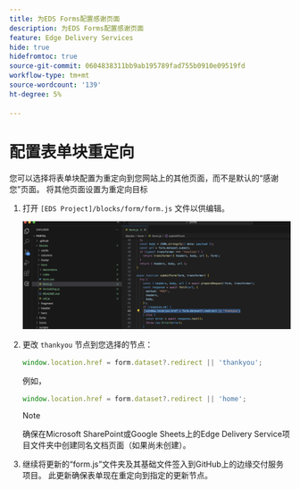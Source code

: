 ```yaml
---
title: 为EDS Forms配置感谢页面
description: 为EDS Forms配置感谢页面
feature: Edge Delivery Services
hide: true
hidefromtoc: true
source-git-commit: 0604838311bb9ab195789fad755b0910e09519fd
workflow-type: tm+mt
source-wordcount: '139'
ht-degree: 5%

---
```



# 配置表单块重定向

您可以选择将表单块配置为重定向到您网站上的其他页面，而不是默认的“感谢您”页面。 将其他页面设置为重定向目标

1. 打开 `[EDS Project]/blocks/form/form.js` 文件以供编辑。

   ![感谢节点的代码](/help/edge/assets/change-thankyou-node.png)

1. 更改 `thankyou` 节点到您选择的节点：

   ```JavaScript
   window.location.href = form.dataset?.redirect || 'thankyou';
   ```

   例如，

   ```JavaScript
   window.location.href = form.dataset?.redirect || 'home';
   ```

   >[!NOTE]
   >
   > 确保在Microsoft SharePoint或Google Sheets上的Edge Delivery Service项目文件夹中创建同名文档页面（如果尚未创建）。


1. 继续将更新的“form.js”文件夹及其基础文件签入到GitHub上的边缘交付服务项目。 此更新确保表单现在重定向到指定的更新节点。
